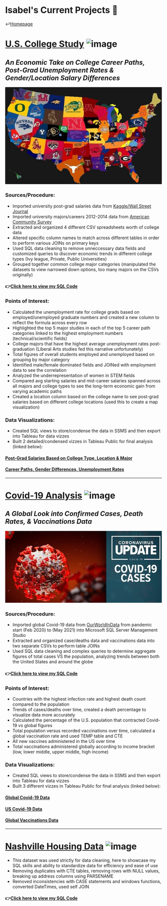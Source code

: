 # Isabel's Current Projects 📍
↩️[Homepage](https://itummino.github.io/Isabel-Tummino)

# [U.S. College Study](https://github.com/itummino/PortfolioProjects/blob/main/CollegeData.sql) ![image](https://user-images.githubusercontent.com/84094369/120266976-053e6400-c271-11eb-878b-386c5a803d44.png)
## *An Economic Take on College Career Paths, Post-Grad Unemployment Rates & Gender/Location Salary Differences*
![](/images/mapcollege.jpg)
### Sources/Procedure:
- Imported university post-grad salaries data from [Kaggle/Wall Street Journal](https://www.kaggle.com/wsj/college-salaries?select=salaries-by-college-type.csv)
- Imported university majors/careers 2012-2014 data from [American Community Survey](https://github.com/fivethirtyeight/data/tree/master/college-majors)
- Extracted and organized 4 different CSV spreadsheets worth of college data 
- Altered specific column names to match across different tables in order to perform various JOINs on primary keys
- Used SQL data cleaning to remove unneccessary data fields and customized queries to discover economic trends in different college types (Ivy league, Private, Public Universities) 
- Grouped together common college major categories (manipulated the datasets to view narrowed down options, too many majors on the CSVs originally)
#### 👉[Click here to view my SQL Code](https://github.com/itummino/PortfolioProjects/blob/main/CollegeData.sql)

### Points of Interest: 
- Calculated the unemployment rate for college grads based on employed/unemployed graduate numbers and created a new column to reflect the formula across every row
- Highlighted the top 5 major studies in each of the top 5 career path categories linked to the highest employment numbers (technical/scientific fields)
- College majors that have the highest average unemployment rates post-graduation (Liberal Arts studies fed this narrative unfortunately)
- Total figures of overall students employed and unemployed based on grouping by major category
- Identified male/female dominated fields and JOINed with employment data to see the correlation
- Analyzed the underrepresentation of women in STEM fields
- Compared avg starting salaries and mid-career salaries spanned across all majors and college types to see the long-term economic gain from varying academic paths 
- Created a location column based on the college name to see post-grad salaries based on different college locations (used this to create a map visualization)

### Data Visualizations:
- Created SQL views to store/condense the data in SSMS and then export into Tableau for data vizzes
- Built 2 detailed/condensed vizzes in Tableau Public for final analysis (linked below):
#### [Post-Grad Salaries Based on College Type, Location & Major](https://public.tableau.com/app/profile/isabel.tummino/viz/U_S_CollegeStudy/Dashboard1)
#### [Career Paths, Gender Differences, Unemployment Rates](https://public.tableau.com/app/profile/isabel.tummino/viz/U_S_CollegeStudy-CareerPathsGenderDifferencesUnemploymentRates/Dashboard1)
------------------------------------------------------------------------------------------------------------------------------------

# [Covid-19 Analysis](https://github.com/itummino/PortfolioProjects/blob/main/CovidData.sql) ![image](https://user-images.githubusercontent.com/84094369/120266911-dcb66a00-c270-11eb-9df0-c20d82d87cad.png)
## *A Global Look into Confirmed Cases, Death Rates, & Vaccinations Data*
![](/images/covid19.jpg)  
### Sources/Procedure:
- Imported global Covid-19 data from [OurWorldInData](https://ourworldindata.org/covid-deaths) from pandemic start (Feb 2020) to (May 2021) into Microsoft SQL Server Management Studio
- Extracted and organized case/deaths data and vaccinations data into two separate CSVs to perform table JOINs
- Used SQL data cleaning and complex queries to determine aggregate figures of total cases VS the population, analyzing trends between both the United States and around the globe
#### 👉[Click here to view my SQL Code](https://github.com/itummino/PortfolioProjects/blob/main/CovidData.sql)

### Points of Interest: 
- Countries with the highest infection rate and highest death count compared to the population
- Trends of cases/deaths over time, created a death percentage to visualize data more accurately
- Calculated the percentage of the U.S. population that contracted Covid-19 vs global figures
- Total population versus recorded vaccinations over time, calculated a global vaccination rate and used TEMP table and CTE 
- All new vaccines administered in the US over time
- Total vaccinations administered globally according to income bracket (low, lower middle, upper middle, high income)

### Data Visualizations:
- Created SQL views to store/condense the data in SSMS and then export into Tableau for data vizzes
- Built 3 different vizzes in Tableau Public for final analysis (linked below): 
#### [Global Covid-19 Data](https://public.tableau.com/app/profile/isabel.tummino/viz/GlobalCovid19Data/GlobalCovidData)
#### [US Covid-19 Data](https://public.tableau.com/app/profile/isabel.tummino/viz/U_S_Covid19Data/U_S_CovidData)
#### [Global Vaccinations Data](https://public.tableau.com/app/profile/isabel.tummino/viz/VaccinationsData/GlobalVaccinationData)
------------------------------------------------------------------------------------------------------------------------------------

# [Nashville Housing Data](https://github.com/itummino/PortfolioProjects/blob/main/HousingData.sql) ![image](https://user-images.githubusercontent.com/84094369/120267077-39198980-c271-11eb-9e1b-5d23b5c690d4.png)
- This dataset was used strictly for data cleaning, here to showcase my SQL skills and ability to standardize data for efficiency and ease of use
- Removing duplicates with CTE tables, removing rows with NULL values, breaking up address columns using PARSENAME
- Removed inconsistencies with CASE statements and windows functions, converted DateTimes, used self JOIN
#### 👉[Click here to view my SQL Code](https://github.com/itummino/PortfolioProjects/blob/main/HousingData.sql)
